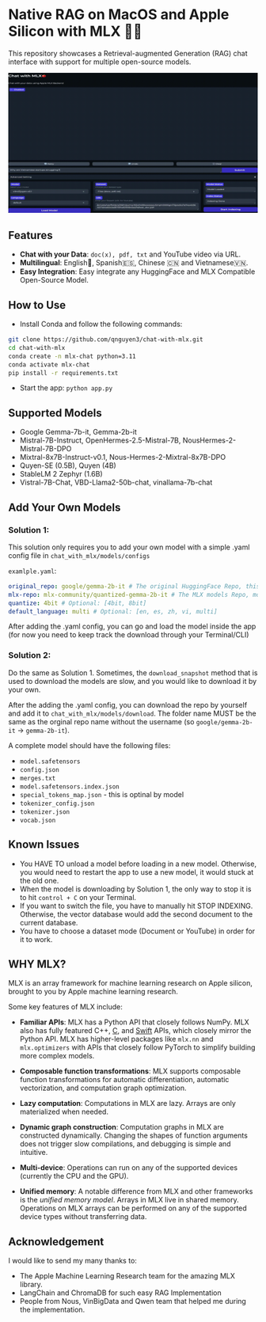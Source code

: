 # Native RAG on MacOS and Apple Silicon with MLX 🧑‍💻

This repository showcases a Retrieval-augmented Generation (RAG) chat interface with support for multiple open-source models.

![chat_with_mlx](assets/chat-w-mlx.gif)

## Features
- **Chat with your Data**: `doc(x), pdf, txt` and YouTube video via URL.
- **Multilingual**: English🏴󠁧󠁢󠁥󠁮󠁧󠁿, Spanish🇪🇸, Chinese 🇨🇳 and Vietnamese🇻🇳.
- **Easy Integration**: Easy integrate any HuggingFace and MLX Compatible Open-Source Model.

## How to Use
- Install Conda and follow the following commands:

```bash
git clone https://github.com/qnguyen3/chat-with-mlx.git
cd chat-with-mlx
conda create -n mlx-chat python=3.11
conda activate mlx-chat
pip install -r requirements.txt
```
- Start the app: `python app.py`

## Supported Models
- Google Gemma-7b-it, Gemma-2b-it
- Mistral-7B-Instruct, OpenHermes-2.5-Mistral-7B, NousHermes-2-Mistral-7B-DPO
- Mixtral-8x7B-Instruct-v0.1, Nous-Hermes-2-Mixtral-8x7B-DPO
- Quyen-SE (0.5B), Quyen (4B)
- StableLM 2 Zephyr (1.6B)
- Vistral-7B-Chat, VBD-Llama2-50b-chat, vinallama-7b-chat


## Add Your Own Models
### Solution 1:
This solution only requires you to add your own model with a simple .yaml config file in `chat_with_mlx/models/configs`

`examlple.yaml`:
```yaml
original_repo: google/gemma-2b-it # The original HuggingFace Repo, this helps with displaying
mlx-repo: mlx-community/quantized-gemma-2b-it # The MLX models Repo, most are available through `mlx-community`
quantize: 4bit # Optional: [4bit, 8bit]
default_language: multi # Optional: [en, es, zh, vi, multi]
```
After adding the .yaml config, you can go and load the model inside the app (for now you need to keep track the download through your Terminal/CLI)

### Solution 2:
Do the same as Solution 1. Sometimes, the `download_snapshot` method that is used to download the models are slow, and you would like to download it by your own.

After the adding the .yaml config, you can download the repo by yourself and add it to `chat_with_mlx/models/download`. The folder name MUST be the same as the orginal repo name without the username (so `google/gemma-2b-it` -> `gemma-2b-it`).

A complete model should have the following files:
- `model.safetensors`
- `config.json`
- `merges.txt`
- `model.safetensors.index.json`
- `special_tokens_map.json` - this is optinal by model
- `tokenizer_config.json`
- `tokenizer.json`
- `vocab.json`

## Known Issues
- You HAVE TO unload a model before loading in a new model. Otherwise, you would need to restart the app to use a new model, it would stuck at the old one.
- When the model is downloading by Solution 1, the only way to stop it is to hit `control + C` on your Terminal.
- If you want to switch the file, you have to manually hit STOP INDEXING. Otherwise, the vector database would add the second document to the current database.
- You have to choose a dataset mode (Document or YouTube) in order for it to work.

## WHY MLX?

MLX is an array framework for machine learning research on Apple silicon,
brought to you by Apple machine learning research.

Some key features of MLX include:

 - **Familiar APIs**: MLX has a Python API that closely follows NumPy.  MLX
   also has fully featured C++, [C](https://github.com/ml-explore/mlx-c), and
   [Swift](https://github.com/ml-explore/mlx-swift/) APIs, which closely mirror
   the Python API.  MLX has higher-level packages like `mlx.nn` and
   `mlx.optimizers` with APIs that closely follow PyTorch to simplify building
   more complex models.

 - **Composable function transformations**: MLX supports composable function
   transformations for automatic differentiation, automatic vectorization,
   and computation graph optimization.

 - **Lazy computation**: Computations in MLX are lazy. Arrays are only
   materialized when needed.

 - **Dynamic graph construction**: Computation graphs in MLX are constructed
   dynamically. Changing the shapes of function arguments does not trigger
   slow compilations, and debugging is simple and intuitive.

 - **Multi-device**: Operations can run on any of the supported devices
   (currently the CPU and the GPU).

 - **Unified memory**: A notable difference from MLX and other frameworks
   is the *unified memory model*. Arrays in MLX live in shared memory.
   Operations on MLX arrays can be performed on any of the supported
   device types without transferring data.

## Acknowledgement
I would like to send my many thanks to:
- The Apple Machine Learning Research team for the amazing MLX library.
- LangChain and ChromaDB for such easy RAG Implementation
- People from Nous, VinBigData and Qwen team that helped me during the implementation.


